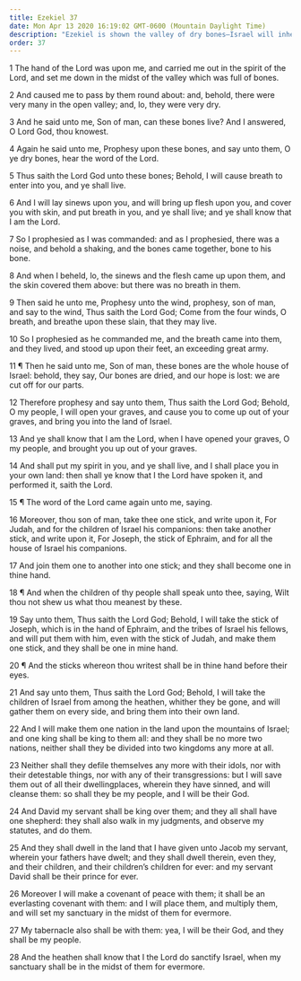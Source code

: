 ```yaml
---
title: Ezekiel 37
date: Mon Apr 13 2020 16:19:02 GMT-0600 (Mountain Daylight Time)
description: "Ezekiel is shown the valley of dry bones—Israel will inherit the land in the Resurrection—The stick of Judah (the Bible) and the stick of Joseph (the Book of Mormon) will become one in the Lord’s hand—The children of Israel will be gathered and cleansed—David (the Messiah) will reign over them—They will receive the everlasting gospel covenant."
order: 37
---
```


1 The hand of the Lord was upon me, and carried me out in the spirit of the Lord, and set me down in the midst of the valley which was full of bones.

2 And caused me to pass by them round about: and, behold, there were very many in the open valley; and, lo, they were very dry.

3 And he said unto me, Son of man, can these bones live? And I answered, O Lord God, thou knowest.

4 Again he said unto me, Prophesy upon these bones, and say unto them, O ye dry bones, hear the word of the Lord.

5 Thus saith the Lord God unto these bones; Behold, I will cause breath to enter into you, and ye shall live.

6 And I will lay sinews upon you, and will bring up flesh upon you, and cover you with skin, and put breath in you, and ye shall live; and ye shall know that I am the Lord.

7 So I prophesied as I was commanded: and as I prophesied, there was a noise, and behold a shaking, and the bones came together, bone to his bone.

8 And when I beheld, lo, the sinews and the flesh came up upon them, and the skin covered them above: but there was no breath in them.

9 Then said he unto me, Prophesy unto the wind, prophesy, son of man, and say to the wind, Thus saith the Lord God; Come from the four winds, O breath, and breathe upon these slain, that they may live.

10 So I prophesied as he commanded me, and the breath came into them, and they lived, and stood up upon their feet, an exceeding great army.

11 ¶ Then he said unto me, Son of man, these bones are the whole house of Israel: behold, they say, Our bones are dried, and our hope is lost: we are cut off for our parts.

12 Therefore prophesy and say unto them, Thus saith the Lord God; Behold, O my people, I will open your graves, and cause you to come up out of your graves, and bring you into the land of Israel.

13 And ye shall know that I am the Lord, when I have opened your graves, O my people, and brought you up out of your graves.

14 And shall put my spirit in you, and ye shall live, and I shall place you in your own land: then shall ye know that I the Lord have spoken it, and performed it, saith the Lord.

15 ¶ The word of the Lord came again unto me, saying.

16 Moreover, thou son of man, take thee one stick, and write upon it, For Judah, and for the children of Israel his companions: then take another stick, and write upon it, For Joseph, the stick of Ephraim, and for all the house of Israel his companions.

17 And join them one to another into one stick; and they shall become one in thine hand.

18 ¶ And when the children of thy people shall speak unto thee, saying, Wilt thou not shew us what thou meanest by these.

19 Say unto them, Thus saith the Lord God; Behold, I will take the stick of Joseph, which is in the hand of Ephraim, and the tribes of Israel his fellows, and will put them with him, even with the stick of Judah, and make them one stick, and they shall be one in mine hand.

20 ¶ And the sticks whereon thou writest shall be in thine hand before their eyes.

21 And say unto them, Thus saith the Lord God; Behold, I will take the children of Israel from among the heathen, whither they be gone, and will gather them on every side, and bring them into their own land.

22 And I will make them one nation in the land upon the mountains of Israel; and one king shall be king to them all: and they shall be no more two nations, neither shall they be divided into two kingdoms any more at all.

23 Neither shall they defile themselves any more with their idols, nor with their detestable things, nor with any of their transgressions: but I will save them out of all their dwellingplaces, wherein they have sinned, and will cleanse them: so shall they be my people, and I will be their God.

24 And David my servant shall be king over them; and they all shall have one shepherd: they shall also walk in my judgments, and observe my statutes, and do them.

25 And they shall dwell in the land that I have given unto Jacob my servant, wherein your fathers have dwelt; and they shall dwell therein, even they, and their children, and their children’s children for ever: and my servant David shall be their prince for ever.

26 Moreover I will make a covenant of peace with them; it shall be an everlasting covenant with them: and I will place them, and multiply them, and will set my sanctuary in the midst of them for evermore.

27 My tabernacle also shall be with them: yea, I will be their God, and they shall be my people.

28 And the heathen shall know that I the Lord do sanctify Israel, when my sanctuary shall be in the midst of them for evermore.
